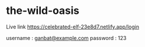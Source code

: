 # the-wild-oasis

Live link 
https://celebrated-elf-23e8d7.netlify.app/login

username : ganbat@example.com
password : 123
